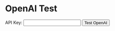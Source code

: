 <h1>OpenAI Test</h1>
<label for="api-key">API Key:</label>
<input type="text" id="api-key" name="api-key">
<button onclick="openai_test()">Test OpenAI</button>
<div id="result-box"></div>

<script>
  let open_ai_response;

  async function openai_test() {
    const apiKey = document.getElementById("api-key").value;
    var url = "https://api.openai.com/v1/completions";

    var xhr = new XMLHttpRequest();
    xhr.open("POST", url);

    xhr.setRequestHeader("Content-Type", "application/json");
    xhr.setRequestHeader("Authorization", "Bearer " + apiKey);

    xhr.onreadystatechange = function () {
       if (xhr.readyState === 4) {
          console.log(xhr.status);
          console.log(xhr.responseText);
          open_ai_response = JSON.parse(xhr.responseText);
          console.log(open_ai_response);
          const generatedText = open_ai_response.choice;
          // Display the response in the result-box div
          document.getElementById("result-box").innerHTML = open_ai_response;
       }};

    var data = `{
      "prompt": "YOUR TEXT HERE.",
      "temperature": 0.7,
      "max_tokens": 256,
      "top_p": 1,
      "frequency_penalty": 0.75,
      "presence_penalty": 0,
      "model": "text-davinci-002"
    }`;

    xhr.send(data);
  }
</script>